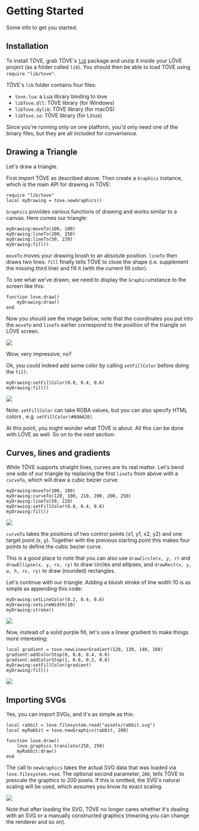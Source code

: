 # Getting Started
Some info to get you started.

## Installation
To install TÖVE, grab TÖVE's [`lib`](https://github.com/poke1024/tove2d/releases/download/v0.1/lib.zip) package and unzip it inside your LÖVE project (as a folder called `lib`). You should then be able to load TÖVE using `require "lib/tove"`.

TÖVE's `lib` folder contains four files:

- `tove.lua`: a Lua library binding to love
- `libTove.dll`: TÖVE library (for Windows)
- `libTove.dylib`: TÖVE library (for macOS)
- `libTove.so`: TÖVE library (for Linux)

Since you're running only on one platform, you'd only need one of the binary files, but they are all included for convenience.

## Drawing a Triangle
Let's draw a triangle.

First import TÖVE as described above. Then create a `Graphics` instance, which is the main API for drawing in TÖVE:

```
require "lib/tove"
local myDrawing = tove.newGraphics()
```

 `Graphics` provides various functions of drawing and works similar to a canvas. Here comes our triangle:

```
myDrawing:moveTo(100, 100)
myDrawing:lineTo(200, 250)
myDrawing:lineTo(50, 220)
myDrawing:fill()
```

`moveTo` moves your drawing brush to an absolute position. `lineTo` then draws two lines. `fill` finally tells TÖVE to close the shape (i.e. supplement the missing third line) and fill it (with the current fill color).

To see what we've drawn, we need to display the `Graphics`instance to the screen like this:

```
function love.draw()
	myDrawing:draw()
end
```

Now you should see the image below; note that the coordinates you put into the `moveTo` and `lineTo` earlier correspond to the position of the triangle on LÖVE screen.

![](images/tutorial/white-triangle.jpg)

Wow, very impressive, no?

Ok, you could indeed add some color by calling `setFillColor` before doing the `fill`:

```
myDrawing:setFillColor(0.8, 0.4, 0.6)
myDrawing:fill()
```

![](images/tutorial/purple-triangle.jpg)

Note: `setFillColor`  can take RGBA values, but you can also specify HTML colors , e.g. `setFillColor(#80AA20)`.

At this point, you might wonder what TÖVE is about. All this can be done with LÖVE as well. So on to the next section:

## Curves, lines and gradients
While TÖVE supports straight lines, curves are its real matter. Let's bend one side of our triangle by replacing the first `lineTo` from above with a `curveTo`, which will draw a cubic bezier curve:

```
myDrawing:moveTo(100, 100)
myDrawing:curveTo(120, 100, 210, 200, 200, 250)
myDrawing:lineTo(50, 220)
myDrawing:setFillColor(0.8, 0.4, 0.6)
myDrawing:fill()
```

![](images/tutorial/curved-triangle.jpg)

`curveTo` takes the positions of two control points (x1, y1, x2, y2) and one target point (x, y).  Together with the previous starting point this makes four points to define the cubic bezier curve.

This is a good place to note that you can also use `drawCircle(x, y, r)`  and `drawEllipse(x, y, rx, ry)` to draw circles and ellipses, and `drawRect(x, y, w, h, rx, ry)` to draw (rounded) rectangles.

Let's continue with our triangle. Adding a bluish stroke of line width 10 is as simple as appending this code:

```
myDrawing:setLineColor(0.2, 0.4, 0.6)
myDrawing:setLineWidth(10)
myDrawing:stroke()
```

![](images/tutorial/curved-triangle-stroked.jpg)

Now, instead of a solid purple fill, let's use a linear gradient to make things more interesting:

```
local gradient = tove.newLinearGradient(120, 130, 140, 160)
gradient:addColorStop(0, 0.8, 0.4, 0.6)
gradient:addColorStop(1, 0.6, 0.2, 0.6)
myDrawing:setFillColor(gradient)
myDrawing:fill()
```

![](images/tutorial/triangle-gradient.jpg)

## Importing SVGs
Yes, you can import SVGs, and it's as simple as this:

```
local rabbit = love.filesystem.read("assets/rabbit.svg")
local myRabbit = tove.newGraphics(rabbit, 200)

function love.draw()
	love.graphics.translate(250, 250)
	myRabbit:draw()
end
```

The call to `newGraphics` takes the actual SVG data that was loaded via `love.filesystem.read`. The optional second parameter, `200`,  tells TÖVE to prescale the graphics to 200 pixels. If this is omitted, the SVG's natural scaling will be used, which assumes you know its exact scaling.

![](images/tutorial/rabbit-svg.jpg)

Note that after loading the SVG, TÖVE no longer cares whether it's dealing with an SVG or a manually constructed graphics (meaning you can change the renderer and so on).
